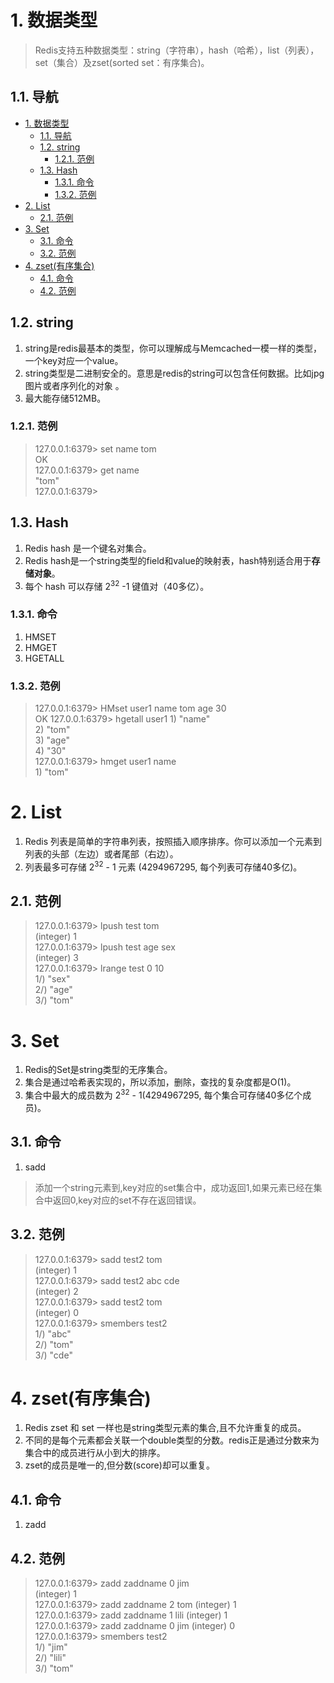 # 1. 数据类型

> Redis支持五种数据类型：string（字符串），hash（哈希），list（列表），set（集合）及zset(sorted set：有序集合)。

## 1.1. 导航

<!-- TOC -->

- [1. 数据类型](#1-数据类型)
    - [1.1. 导航](#11-导航)
    - [1.2. string](#12-string)
        - [1.2.1. 范例](#121-范例)
    - [1.3. Hash](#13-hash)
        - [1.3.1. 命令](#131-命令)
        - [1.3.2. 范例](#132-范例)
- [2. List](#2-list)
    - [2.1. 范例](#21-范例)
- [3. Set](#3-set)
    - [3.1. 命令](#31-命令)
    - [3.2. 范例](#32-范例)
- [4. zset(有序集合)](#4-zset有序集合)
    - [4.1. 命令](#41-命令)
    - [4.2. 范例](#42-范例)

<!-- /TOC -->

## 1.2. string

1. string是redis最基本的类型，你可以理解成与Memcached一模一样的类型，一个key对应一个value。
1. string类型是二进制安全的。意思是redis的string可以包含任何数据。比如jpg图片或者序列化的对象 。
1. 最大能存储512MB。

### 1.2.1. 范例

> 127.0.0.1:6379> set name tom  
> OK  
> 127.0.0.1:6379> get name  
> "tom"  
> 127.0.0.1:6379>  

## 1.3. Hash

1. Redis hash 是一个键名对集合。
1. Redis hash是一个string类型的field和value的映射表，hash特别适合用于**存储对象**。
1. 每个 hash 可以存储 2<sup>32</sup> -1 键值对（40多亿）。

### 1.3.1. 命令

1. HMSET
1. HMGET
1. HGETALL 

### 1.3.2. 范例

> 127.0.0.1:6379> HMset user1 name tom age 30  
> OK
> 127.0.0.1:6379> hgetall user1
> 1\) "name"  
> 2\) "tom"  
> 3\) "age"   
> 4\) "30"    
> 127.0.0.1:6379> hmget user1 name  
> 1\) "tom"

# 2. List

1. Redis 列表是简单的字符串列表，按照插入顺序排序。你可以添加一个元素到列表的头部（左边）或者尾部（右边）。
1. 列表最多可存储 2<sup>32</sup> - 1 元素 (4294967295, 每个列表可存储40多亿)。

## 2.1. 范例

> 127.0.0.1:6379> lpush test tom  
> (integer) 1  
> 127.0.0.1:6379> lpush test age sex  
> (integer) 3      
> 127.0.0.1:6379> lrange test 0 10   
> 1/) "sex"   
> 2/) "age"  
> 3/) "tom"  

# 3. Set

1. Redis的Set是string类型的无序集合。
1. 集合是通过哈希表实现的，所以添加，删除，查找的复杂度都是O(1)。
1. 集合中最大的成员数为 2<sup>32</sup> - 1(4294967295, 每个集合可存储40多亿个成员)。

## 3.1. 命令

1. sadd  
> 添加一个string元素到,key对应的set集合中，成功返回1,如果元素已经在集合中返回0,key对应的set不存在返回错误。 

## 3.2. 范例

> 127.0.0.1:6379> sadd test2 tom    
> (integer) 1  
> 127.0.0.1:6379> sadd test2 abc cde  
> (integer) 2    
> 127.0.0.1:6379> sadd test2 tom    
> (integer) 0    
> 127.0.0.1:6379> smembers test2   
> 1/) "abc"   
> 2/) "tom"  
> 3/) "cde"  

# 4. zset(有序集合)

1. Redis zset 和 set 一样也是string类型元素的集合,且不允许重复的成员。
1. 不同的是每个元素都会关联一个double类型的分数。redis正是通过分数来为集合中的成员进行从小到大的排序。
1. zset的成员是唯一的,但分数(score)却可以重复。

## 4.1. 命令

1. zadd  

## 4.2. 范例

> 127.0.0.1:6379> zadd zaddname 0 jim   
> (integer) 1  
> 127.0.0.1:6379> zadd zaddname 2 tom
> (integer) 1    
> 127.0.0.1:6379> zadd zaddname 1 lili 
> (integer) 1    
> 127.0.0.1:6379> zadd zaddname 0 jim
> (integer) 0   
> 127.0.0.1:6379> smembers test2   
> 1/) "jim"   
> 2/) "lili"  
> 3/) "tom"  